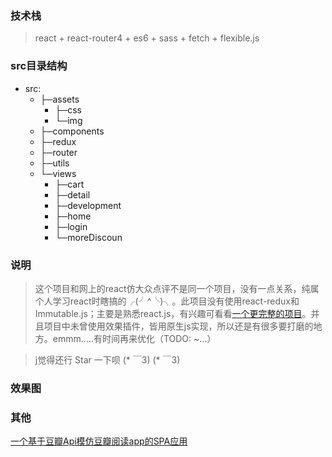
### 技术栈 ###
>  react + react-router4 + es6 + sass + fetch + flexible.js
### src目录结构 ###
- src:
  - ├─assets
    - ├─css
    - └─img
  - ├─components
  - ├─redux
  - ├─router
  - ├─utils
  - └─views
    -   ├─cart
    -   ├─detail
    -   ├─development
    -   ├─home
    -   ├─login
    -   └─moreDiscoun
### 说明 ###
>  这个项目和网上的react仿大众点评不是同一个项目，没有一点关系，纯属个人学习react时瞎搞的╭(╯^╰)╮。此项目没有使用react-redux和Immutable.js；主要是熟悉react.js，有兴趣可看看[一个更完整的项目](https://github.com/MSLight2/react-douban "react-douban")。并且项目中未曾使用效果插件，皆用原生js实现，所以还是有很多要打磨的地方。emmm.....有时间再来优化（TODO: ~...）

>  j觉得还行 Star 一下呗 (* ￣3) (* ￣3)
### 效果图 ###

### 其他 ###
[一个基于豆瓣Api模仿豆瓣阅读app的SPA应用](https://github.com/MSLight2/react-douban "react-douban")
